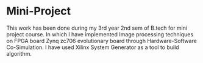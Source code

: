 # Mini-Project
This work has been done during my 3rd year 2nd sem of B.tech for mini project course. In which I have implemented Image processing techniques on FPGA board Zynq zc706 evolutionary board through Hardware-Software Co-Simulation. I have used Xilinx System Generator as a tool to build algorithm.

